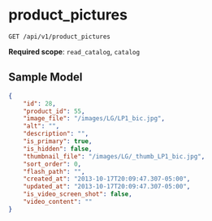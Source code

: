 product_pictures
================

```shell
GET /api/v1/product_pictures
```

**Required scope**: `read_catalog`, `catalog`

Sample Model
------------

```json
{
	"id": 28,
	"product_id": 55,
	"image_file": "/images/LG/LP1_bic.jpg",
	"alt": "",
	"description": "",
	"is_primary": true,
	"is_hidden": false,
	"thumbnail_file": "/images/LG/_thumb_LP1_bic.jpg",
	"sort_order": 0,
	"flash_path": "",
	"created_at": "2013-10-17T20:09:47.307-05:00",
	"updated_at": "2013-10-17T20:09:47.307-05:00",
	"is_video_screen_shot": false,
	"video_content": ""
}
```
